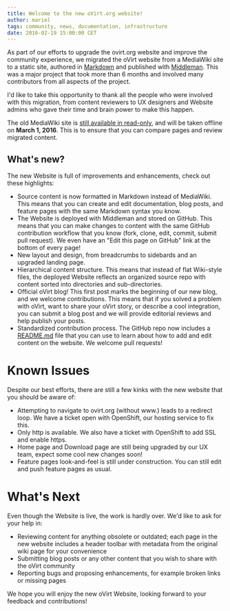 ```yaml
---
title: Welcome to the new oVirt.org website!
author: mariel
tags: community, news, documentation, infrastructure
date: 2016-02-19 15:00:00 CET
---
```


As part of our efforts to upgrade the ovirt.org website and improve the community experience, we migrated the oVirt website from a MediaWiki site to a static site, authored in [Markdown](https://help.github.com/articles/basic-writing-and-formatting-syntax/) and published with [Middleman](https://middlemanapp.com/). This was a major project that took more than 6 months and involved many contributors from all aspects of the project. 

I'd like to take this opportunity to thank all the people who were involved with this migration, from content reviewers to UX designers and Website admins who gave their time and brain power to make this happen. 

The old MediaWiki site is [still available in read-only](http://old.ovirt.org/Home), and will be taken offline on **March 1, 2016**. This is to ensure that you can compare pages and review migrated content.

## What's new?

The new Website is full of improvements and enhancements, check out these highlights:

- Source content is now formatted in Markdown instead of MediaWiki. This means that you can create and edit documentation, blog posts, and feature pages with the same Markdown syntax you know.
- The Website is deployed with Middleman and stored on GitHub. This means that you can make changes to content with the same GitHub contribution workflow that you know (fork, clone, edit, commit, submit pull request). We even have an "Edit this page on GitHub" link at the bottom of every page!
- New layout and design, from breadcrumbs to sidebards and an upgraded landing page.
- Hierarchical content structure. This means that instead of flat Wiki-style files, the deployed Website reflects an organized source repo with content sorted into directories and sub-directories.
- Official oVirt blog! This first post marks the beginning of our new blog, and we welcome contributions. This means that if you solved a problem with oVirt, want to share your oVirt story, or describe a cool integration, you can submit a blog post and we will provide editorial reviews and help publish your posts.
- Standardized contribution process. The GitHub repo now includes a [README.md](https://github.com/oVirt/ovirt-site/blob/master/README.md) file that you can use to learn about how to add and edit content on the website. We welcome pull requests!


Known Issues
============

Despite our best efforts, there are still a few kinks with the new website that you should be aware of:

- Attempting to navigate to ovirt.org (without www.) leads to a redirect loop. We have a ticket open with OpenShift, our hosting service to fix this.
- Only http is available. We also have a ticket with OpenShift to add SSL and enable https.
- Home page and Download page are still being upgraded by our UX team, expect some cool new changes soon!
- Feature pages look-and-feel is still under construction. You can still edit and push feature pages as usual.

What's Next
===========

Even though the Website is live, the work is hardly over. We'd like to ask for your help in:

- Reviewing content for anything obsolete or outdated; each page in the new website includes a header toolbar with metadata from the original wiki page for your convenience
- Submitting blog posts or any other content that you wish to share with the oVirt community
- Reporting bugs and proposing enhancements, for example broken links or missing pages

We hope you will enjoy the new oVirt Website, looking forward to your feedback and contributions!
